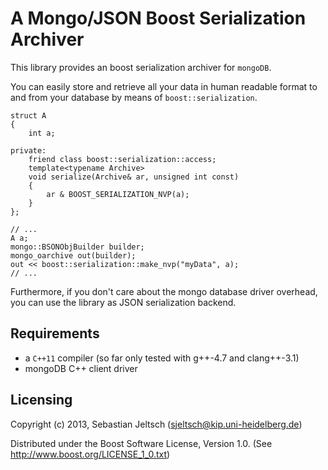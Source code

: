 A Mongo/JSON Boost Serialization Archiver
=========================================

This library provides an boost serialization archiver for `mongoDB`.

You can easily store and retrieve all your data in human readable format to
and from your database by means of `boost::serialization`.

	struct A
	{
		int a;
	
	private:
		friend class boost::serialization::access;
		template<typename Archive>
		void serialize(Archive& ar, unsigned int const)
		{
			ar & BOOST_SERIALIZATION_NVP(a);
		}
	};
	
	// ...
	A a;
	mongo::BSONObjBuilder builder;
	mongo_oarchive out(builder);
	out << boost::serialization::make_nvp("myData", a);
	// ...

Furthermore, if you don't care about the mongo database driver overhead, you
can use the library as JSON serialization backend.

Requirements
------------
* a `C++11` compiler (so far only tested with g++-4.7 and clang++-3.1)
* mongoDB C++ client driver

Licensing
---------
Copyright (c) 2013, Sebastian Jeltsch (sjeltsch@kip.uni-heidelberg.de)

Distributed under the Boost Software License, Version 1.0.
(See http://www.boost.org/LICENSE_1_0.txt)
